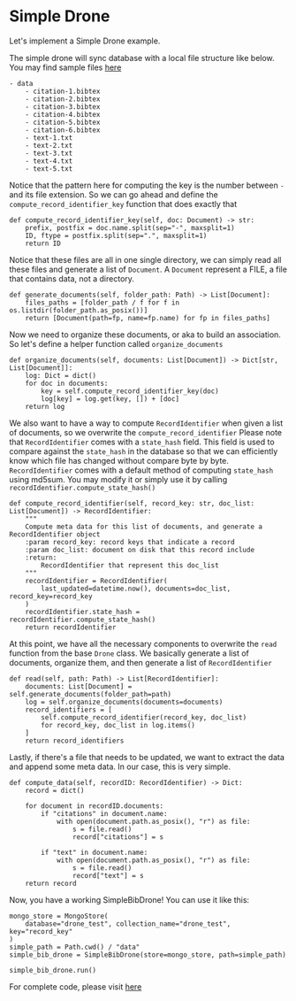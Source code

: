 # Simple Drone
Let's implement a Simple Drone example.

The simple drone will sync database with a local file structure like below. You may find sample files [here](https://github.com/materialsproject/maggma/tree/main/tests/test_files)
```
- data
    - citation-1.bibtex
    - citation-2.bibtex
    - citation-3.bibtex
    - citation-4.bibtex
    - citation-5.bibtex
    - citation-6.bibtex
    - text-1.txt
    - text-2.txt
    - text-3.txt
    - text-4.txt
    - text-5.txt
```

Notice that the pattern here for computing the key is the number between `-` and its file extension. So we can go ahead and define the `compute_record_identifier_key` function that does exactly that

    def compute_record_identifier_key(self, doc: Document) -> str:
        prefix, postfix = doc.name.split(sep="-", maxsplit=1)
        ID, ftype = postfix.split(sep=".", maxsplit=1)
        return ID

Notice that these files are all in one single directory, we can simply read all these files and generate a list of `Document`.
A `Document` represent a FILE, a file that contains data, not a directory.

    def generate_documents(self, folder_path: Path) -> List[Document]:
        files_paths = [folder_path / f for f in os.listdir(folder_path.as_posix())]
        return [Document(path=fp, name=fp.name) for fp in files_paths]

Now we need to organize these documents, or aka to build an association. So let's define a helper function called `organize_documents`

    def organize_documents(self, documents: List[Document]) -> Dict[str, List[Document]]:
        log: Dict = dict()
        for doc in documents:
            key = self.compute_record_identifier_key(doc)
            log[key] = log.get(key, []) + [doc]
        return log

We also want to have a way to compute `RecordIdentifier` when given a list of documents, so we overwrite the `compute_record_identifier`
Please note that `RecordIdentifier` comes with a `state_hash` field. This field is used to compare against the `state_hash` in the database
so that we can efficiently know which file has changed without compare byte by byte. `RecordIdentifier` comes with a default method of
computing `state_hash` using md5sum. You may modify it or simply use it by calling `recordIdentifier.compute_state_hash()`

    def compute_record_identifier(self, record_key: str, doc_list: List[Document]) -> RecordIdentifier:
        """
        Compute meta data for this list of documents, and generate a RecordIdentifier object
        :param record_key: record keys that indicate a record
        :param doc_list: document on disk that this record include
        :return:
            RecordIdentifier that represent this doc_list
        """
        recordIdentifier = RecordIdentifier(
            last_updated=datetime.now(), documents=doc_list, record_key=record_key
        )
        recordIdentifier.state_hash = recordIdentifier.compute_state_hash()
        return recordIdentifier

At this point, we have all the necessary components to overwrite the `read` function from the base `Drone` class.
We basically generate a list of documents, organize them, and then generate a list of `RecordIdentifier`

    def read(self, path: Path) -> List[RecordIdentifier]:
        documents: List[Document] = self.generate_documents(folder_path=path)
        log = self.organize_documents(documents=documents)
        record_identifiers = [
            self.compute_record_identifier(record_key, doc_list)
            for record_key, doc_list in log.items()
        ]
        return record_identifiers

Lastly, if there's a file that needs to be updated, we want to extract the data and append some meta data. In our case, this is very simple.

    def compute_data(self, recordID: RecordIdentifier) -> Dict:
        record = dict()

        for document in recordID.documents:
            if "citations" in document.name:
                with open(document.path.as_posix(), "r") as file:
                    s = file.read()
                    record["citations"] = s

            if "text" in document.name:
                with open(document.path.as_posix(), "r") as file:
                    s = file.read()
                    record["text"] = s
        return record
Now, you have a working SimpleBibDrone! You can use it like this:

    mongo_store = MongoStore(
        database="drone_test", collection_name="drone_test", key="record_key"
    )
    simple_path = Path.cwd() / "data"
    simple_bib_drone = SimpleBibDrone(store=mongo_store, path=simple_path)

    simple_bib_drone.run()
For complete code, please visit [here](https://github.com/materialsproject/maggma/tree/main/tests/builders)
